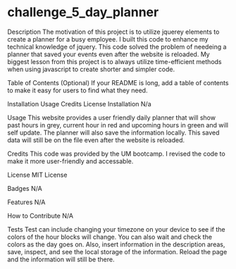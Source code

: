 # challenge_5_day_planner
Description
The motivation of this project is to utilize jquerey elements to create a planner for a busy employee. I built this code to enhance my technical knowledge of jquery. This code solved the problem of needeing a planner that saved your events even after the website is reloaded. My biggest lesson from this project is to always utilize time-efficient methods when using javascript to create shorter and simpler code. 

Table of Contents (Optional)
If your README is long, add a table of contents to make it easy for users to find what they need.

Installation
Usage
Credits
License
Installation
N/a

Usage
This website provides a user friendly daily planner that will show past hours in grey, current hour in red and upcoming hours in green and will self update. The planner will also save the information locally. This saved data will still be on the file even after the website is reloaded.

Credits
This code was provided by the UM bootcamp. I revised the code to make it more user-friendly and accessable.

License
MIT License

Badges
N/A

Features
N/A

How to Contribute
N/A

Tests
Test can include changing your timezone on your device to see if the colors of the hour blocks will change. You can also wait and check the colors as the day goes on. Also, insert information in the description areas, save, inspect, and see the local storage of the information. Reload the page and the information will still be there. 